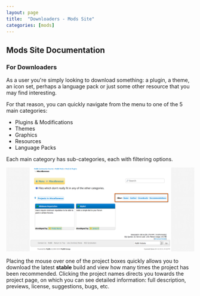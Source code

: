 ```yaml
---
layout: page
title:  "Downloaders - Mods Site"
categories: [mods]
---
```


## Mods Site Documentation

### For Downloaders

As a user you're simply looking to download something: a plugin, a theme, an icon set, perhaps a language pack or just some other resource that you may find interesting.

For that reason, you can quickly navigate from the menu to one of the 5 main categories:
- Plugins & Modifications
- Themes
- Graphics
- Resources
- Language Packs

Each main category has sub-categories, each with filtering options.

[![Browsing and Filtering](/assets/images/mods/downloaders1.png)](/assets/images/mods/downloaders1.png)

Placing the mouse over one of the project boxes quickly allows you to download the latest **stable** build and view how many times the project has been recommended.
Clicking the project names directs you towards the project page, on which you can see detailed information: full description, previews, license, suggestions, bugs, etc.